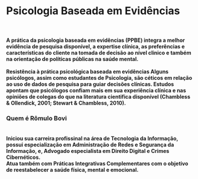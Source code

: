 <h1> Psicologia Baseada em Evidências
  
  <h4>  <br>
    <br> A prática da psicologia baseada em evidências (PPBE) integra a melhor evidência de pesquisa disponível, a expertise clínica, as preferências e características do cliente na tomada de decisão ao nível clinico e também na orientação de políticas públicas na saúde mental. <br>
    <br> Resistência à prática psicológica baseada em evidências
Alguns psicólogos, assim como estudantes de Psicologia, são céticos em relação ao uso de dados
de pesquisa para guiar decisões clínicas. Estudos apontam que psicólogos confiam mais em sua experiência clínica e nas opiniões de colegas do que na literatura cientifica disponível (Chambless & Ollendick, 2001; Stewart & Chambless, 2010). <br>
    
    
   <h3> Quem é Rômulo Bovi <br>
     <h4> <br> Iniciou sua carreira profissinal na área de Tecnologia da Informação, possui especialização em Administração de Redes e Segurança da Informação, e, Advogado especialista em Direito Digital e Crimes Cibernéticos.
       <br> Atua também com Práticas Integrativas Complementares com o objetivo de reestabelecer a saúde física, mental e emocional.
     
     
     
